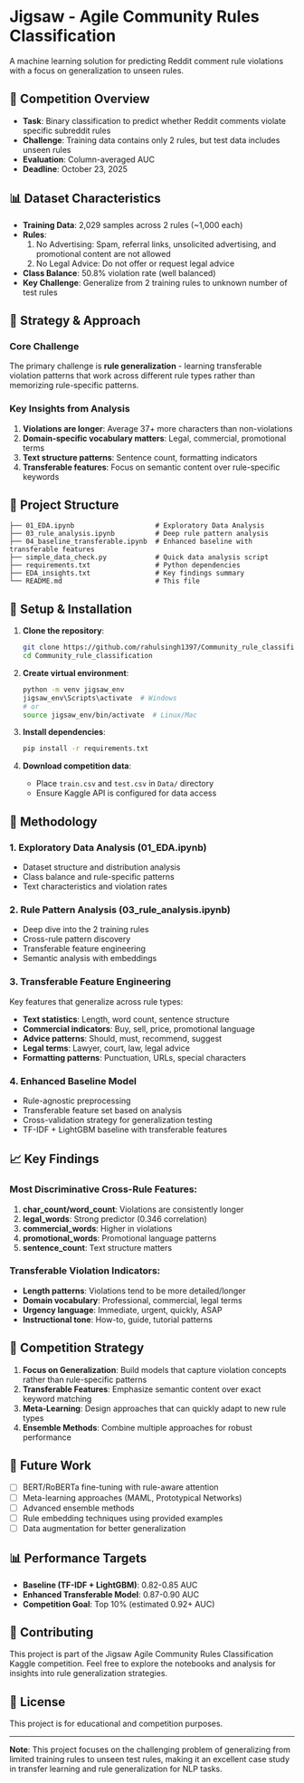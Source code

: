 # Jigsaw - Agile Community Rules Classification

A machine learning solution for predicting Reddit comment rule violations with a focus on generalization to unseen rules.

## 🎯 Competition Overview

- **Task**: Binary classification to predict whether Reddit comments violate specific subreddit rules
- **Challenge**: Training data contains only 2 rules, but test data includes unseen rules
- **Evaluation**: Column-averaged AUC
- **Deadline**: October 23, 2025

## 📊 Dataset Characteristics

- **Training Data**: 2,029 samples across 2 rules (~1,000 each)
- **Rules**: 
  1. No Advertising: Spam, referral links, unsolicited advertising, and promotional content are not allowed
  2. No Legal Advice: Do not offer or request legal advice
- **Class Balance**: 50.8% violation rate (well balanced)
- **Key Challenge**: Generalize from 2 training rules to unknown number of test rules

## 🚀 Strategy & Approach

### Core Challenge
The primary challenge is **rule generalization** - learning transferable violation patterns that work across different rule types rather than memorizing rule-specific patterns.

### Key Insights from Analysis
1. **Violations are longer**: Average 37+ more characters than non-violations
2. **Domain-specific vocabulary matters**: Legal, commercial, promotional terms
3. **Text structure patterns**: Sentence count, formatting indicators
4. **Transferable features**: Focus on semantic content over rule-specific keywords

## 📁 Project Structure

```
├── 01_EDA.ipynb                    # Exploratory Data Analysis
├── 03_rule_analysis.ipynb          # Deep rule pattern analysis
├── 04_baseline_transferable.ipynb  # Enhanced baseline with transferable features
├── simple_data_check.py            # Quick data analysis script
├── requirements.txt                # Python dependencies
├── EDA_insights.txt                # Key findings summary
└── README.md                       # This file
```

## 🔧 Setup & Installation

1. **Clone the repository**:
   ```bash
   git clone https://github.com/rahulsingh1397/Community_rule_classification.git
   cd Community_rule_classification
   ```

2. **Create virtual environment**:
   ```bash
   python -m venv jigsaw_env
   jigsaw_env\Scripts\activate  # Windows
   # or
   source jigsaw_env/bin/activate  # Linux/Mac
   ```

3. **Install dependencies**:
   ```bash
   pip install -r requirements.txt
   ```

4. **Download competition data**:
   - Place `train.csv` and `test.csv` in `Data/` directory
   - Ensure Kaggle API is configured for data access

## 🧪 Methodology

### 1. Exploratory Data Analysis (01_EDA.ipynb)
- Dataset structure and distribution analysis
- Class balance and rule-specific patterns
- Text characteristics and violation rates

### 2. Rule Pattern Analysis (03_rule_analysis.ipynb)
- Deep dive into the 2 training rules
- Cross-rule pattern discovery
- Transferable feature engineering
- Semantic analysis with embeddings

### 3. Transferable Feature Engineering
Key features that generalize across rule types:
- **Text statistics**: Length, word count, sentence structure
- **Commercial indicators**: Buy, sell, price, promotional language
- **Advice patterns**: Should, must, recommend, suggest
- **Legal terms**: Lawyer, court, law, legal advice
- **Formatting patterns**: Punctuation, URLs, special characters

### 4. Enhanced Baseline Model
- Rule-agnostic preprocessing
- Transferable feature set based on analysis
- Cross-validation strategy for generalization testing
- TF-IDF + LightGBM baseline with transferable features

## 📈 Key Findings

### Most Discriminative Cross-Rule Features:
1. **char_count/word_count**: Violations are consistently longer
2. **legal_words**: Strong predictor (0.346 correlation)
3. **commercial_words**: Higher in violations
4. **promotional_words**: Promotional language patterns
5. **sentence_count**: Text structure matters

### Transferable Violation Indicators:
- **Length patterns**: Violations tend to be more detailed/longer
- **Domain vocabulary**: Professional, commercial, legal terms
- **Urgency language**: Immediate, urgent, quickly, ASAP
- **Instructional tone**: How-to, guide, tutorial patterns

## 🎯 Competition Strategy

1. **Focus on Generalization**: Build models that capture violation concepts rather than rule-specific patterns
2. **Transferable Features**: Emphasize semantic content over exact keyword matching
3. **Meta-Learning**: Design approaches that can quickly adapt to new rule types
4. **Ensemble Methods**: Combine multiple approaches for robust performance

## 🔬 Future Work

- [ ] BERT/RoBERTa fine-tuning with rule-aware attention
- [ ] Meta-learning approaches (MAML, Prototypical Networks)
- [ ] Advanced ensemble methods
- [ ] Rule embedding techniques using provided examples
- [ ] Data augmentation for better generalization

## 📊 Performance Targets

- **Baseline (TF-IDF + LightGBM)**: 0.82-0.85 AUC
- **Enhanced Transferable Model**: 0.87-0.90 AUC
- **Competition Goal**: Top 10% (estimated 0.92+ AUC)

## 🤝 Contributing

This project is part of the Jigsaw Agile Community Rules Classification Kaggle competition. Feel free to explore the notebooks and analysis for insights into rule generalization strategies.

## 📝 License

This project is for educational and competition purposes.

---

**Note**: This project focuses on the challenging problem of generalizing from limited training rules to unseen test rules, making it an excellent case study in transfer learning and rule generalization for NLP tasks.
